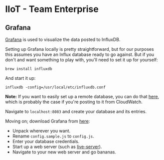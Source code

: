 # IIoT - Team Enterprise

## Grafana

[Grafana](http://grafana.org/) is used to visualize the data posted to InfluxDB.

Setting up Grafana locally is pretty straightforward, but for our purposes this assumes you have an Influx database ready to go against. But if you don't and want something to play with, you'll need to set it up for yourself:

```
brew install influxdb
```

And start it up:

```
influxdb -config=/usr/local/etc/influxdb.conf
```

**Note:** If you want to easily set up a remote database, you can do that [here](http://play.influxdb.org/), which is probably the case if you're posting to it from CloudWatch.

Navigate to `localhost:8083` and create your database and its entries.

Moving on; download Grafana from [here](http://grafana.org/download/):

* Unpack wherever you want.
* Rename `config.sample.js` to `config.js`.
* Enter your database credentials.
* Start up a web server (such as [live-server](https://www.npmjs.com/package/live-server)).
* Navigate to your new web server and go bananas.
